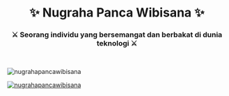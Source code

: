 <h1 align="center">✨ Nugraha Panca Wibisana ✨</h1>
<h3 align="center">⚔️ Seorang individu yang bersemangat dan berbakat di dunia teknologi ⚔️</h3>

</br>


<p align="left"> <img src="https://www.codewars.com/users/NPWS/badges/large" alt="nugrahapancawibisana" /> </p>

<p align="left"> <a href="https://github.com/nugrahapancawibisana"><img src="https://github-profile-trophy.vercel.app/?username=nugrahapancawibisana&theme=flat&column=-1&margin-w=15" alt="nugrahapancawibisana" /></a> </p>
